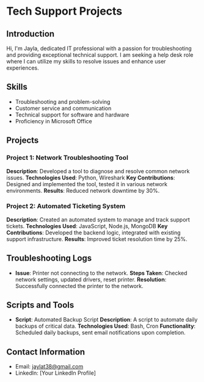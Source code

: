 # Tech Support Projects

## Introduction
Hi, I'm Jayla, dedicated IT professional with a passion for troubleshooting and providing exceptional technical support. I am seeking a help desk role where I can utilize my skills to resolve issues and enhance user experiences.

## Skills
- Troubleshooting and problem-solving
- Customer service and communication
- Technical support for software and hardware
- Proficiency in Microsoft Office

## Projects

### Project 1: Network Troubleshooting Tool
**Description**: Developed a tool to diagnose and resolve common network issues.
**Technologies Used**: Python, Wireshark
**Key Contributions**: Designed and implemented the tool, tested it in various network environments.
**Results**: Reduced network downtime by 30%.

### Project 2: Automated Ticketing System
**Description**: Created an automated system to manage and track support tickets.
**Technologies Used**: JavaScript, Node.js, MongoDB
**Key Contributions**: Developed the backend logic, integrated with existing support infrastructure.
**Results**: Improved ticket resolution time by 25%.

## Troubleshooting Logs
- **Issue**: Printer not connecting to the network.
  **Steps Taken**: Checked network settings, updated drivers, reset printer.
  **Resolution**: Successfully connected the printer to the network.

## Scripts and Tools
- **Script**: Automated Backup Script
  **Description**: A script to automate daily backups of critical data.
  **Technologies Used**: Bash, Cron
  **Functionality**: Scheduled daily backups, sent email notifications upon completion.

## Contact Information
- Email: jaylat38@gmail.com
- LinkedIn: [Your LinkedIn Profile]


